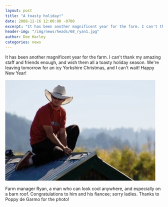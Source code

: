 ```yaml
---
layout: post
title: "A toasty holiday!"
date: 2008-12-16 12:00:00 -0700
excerpt: "It has been another magnificent year for the farm. I can't thank my amazing staff and friends enough, ..."
header-img: "/img/news/heads/68_ryan1.jpg"
author: Dee Harley
categories: news
---
```

It has been another magnificent year for the farm. I can't thank my
amazing staff and friends enough, and wish them all a toasty holiday
season. We're leaving tomorrow for an icy Yorkshire Christmas, and I
can't wait! Happy New Year!

![image](/img/news/68_ryan1.jpg)

Farm manager Ryan, a man who can look cool anywhere, and especially on
a barn roof. Congratulations to him and his fiancee; sorry ladies.
Thanks to Poppy de Garmo for the photo!

